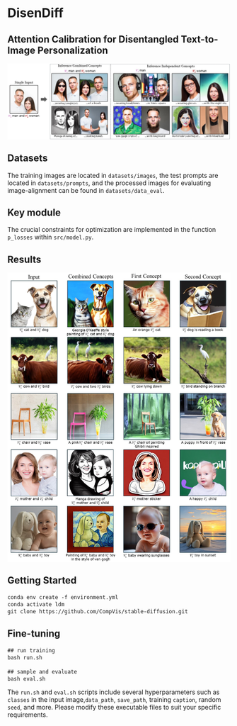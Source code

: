 # DisenDiff
## Attention Calibration for Disentangled Text-to-Image Personalization
<div>
<p align="center">
<img src='assets/first_figure.jpg' align="center" width=900>
</p>
</div>

## Datasets
The training images are located in `datasets/images`, the test prompts are located in `datasets/prompts`, and the processed images for evaluating image-alignment can be found in `datasets/data_eval`.

## Key module
The crucial constraints for optimization are implemented in the function `p_losses` within `src/model.py`.

## Results
<div>
<p align="center">
<img src='assets/results_github.jpg' align="center" width=900>
</p>
</div>

## Getting Started
```
conda env create -f environment.yml
conda activate ldm
git clone https://github.com/CompVis/stable-diffusion.git
```

## Fine-tuning
```
## run training
bash run.sh

## sample and evaluate
bash eval.sh
```
The `run.sh` and `eval.sh` scripts include several hyperparameters such as `classes` in the input image,`data_path`, `save_path`, training `caption`, random `seed`, and more. Please modify these executable files to suit your specific requirements.
